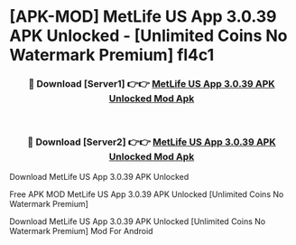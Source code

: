 # [APK-MOD] MetLife US App 3.0.39 APK Unlocked - [Unlimited Coins No Watermark Premium] fl4c1



<div align="center">
<h3>🔴 Download [Server1] 👉👉 <a href="https://momento.my/?title=MetLife_US_App_3.0.39_APK_Unlocked">MetLife US App 3.0.39 APK Unlocked Mod Apk</a></h3><br>

<h3>🔴 Download [Server2] 👉👉 <a href="https://momento.my/?title=MetLife_US_App_3.0.39_APK_Unlocked">MetLife US App 3.0.39 APK Unlocked Mod Apk</a></h3>
</div>



Download MetLife US App 3.0.39 APK Unlocked 

Free APK MOD MetLife US App 3.0.39 APK Unlocked [Unlimited Coins No Watermark Premium]

Download MetLife US App 3.0.39 APK Unlocked [Unlimited Coins No Watermark Premium] Mod For Android

